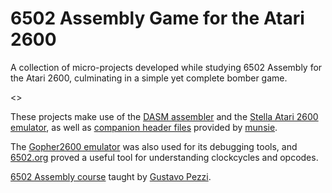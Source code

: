 # 6502 Assembly Game for the Atari 2600
A collection of micro-projects developed while studying 6502 Assembly for the Atari 2600, culminating in a simple yet complete bomber game.

<>

These projects make use of the [DASM assembler](https://dasm-assembler.github.io/) and the [Stella Atari 2600 emulator](https://stella-emu.github.io/), as well as [companion header files](https://github.com/munsie/dasm/tree/master/machines/atari2600) provided by [munsie](https://github.com/munsie).

The [Gopher2600 emulator](https://github.com/JetSetIlly/Gopher2600) was also used for its debugging tools, and [6502.org](http://www.6502.org/tutorials/6502opcodes.html) proved a useful tool for understanding clockcycles and opcodes.

[6502 Assembly course](https://www.udemy.com/course/programming-games-for-the-atari-2600/) taught by [Gustavo Pezzi](https://github.com/gustavopezzi).

